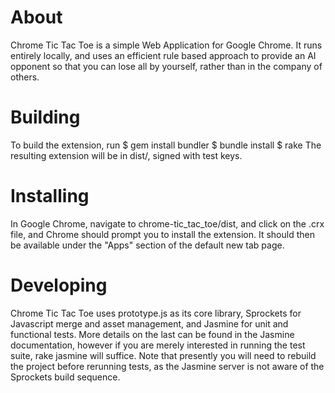# About #
Chrome Tic Tac Toe is a simple Web Application for Google Chrome. It runs entirely locally, and uses an efficient rule based approach to provide an AI opponent so that you can lose all by yourself, rather than in the company of others.

# Building #
To build the extension, run
    $ gem install bundler
    $ bundle install
    $ rake
The resulting extension will be in dist/, signed with test keys.

# Installing #
In Google Chrome, navigate to chrome-tic_tac_toe/dist, and click on the .crx file, and Chrome should prompt you to install the extension. It should then be available under the "Apps" section of the default new tab page.

# Developing #
Chrome Tic Tac Toe uses prototype.js as its core library, Sprockets for Javascript merge and asset management, 
and Jasmine for unit and functional tests. More details on the last can be found in the Jasmine documentation, 
however if you are merely interested in running the test suite, 
    rake jasmine
will suffice. Note that presently you will need to rebuild the project before rerunning tests, as the Jasmine server 
is not aware of the Sprockets build sequence.